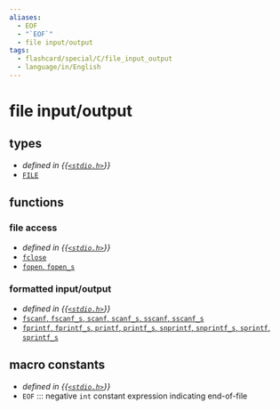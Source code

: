 ```yaml
---
aliases:
  - EOF
  - "`EOF`"
  - file input/output
tags:
  - flashcard/special/C/file_input_output
  - language/in/English
---
```


# file input/output

## types

- _defined in {{[`<stdio.h>`](../../general/C%20file%20input_output.md)}}_
- [`FILE`](file%20input_output/FILE.md) <!--SR:!2026-04-27,734,330-->

## functions

### file access

- _defined in {{[`<stdio.h>`](../../general/C%20file%20input_output.md)}}_
- [`fclose`](file%20input_output/fclose.md)
- [`fopen`, `fopen_s`](file%20input_output/fopen.md) <!--SR:!2026-06-11,771,330-->

### formatted input/output

- _defined in {{[`<stdio.h>`](../../general/C%20file%20input_output.md)}}_
- [`fscanf`, `fscanf_s`, `scanf`, `scanf_s`, `sscanf`, `sscanf_s`](file%20input_output/scanf.md)
- [`fprintf`, `fprintf_s`, `printf`, `printf_s`, `snprintf`, `snprintf_s`, `sprintf`, `sprintf_s`](file%20input_output/printf.md) <!--SR:!2026-05-22,754,330-->

## macro constants

- _defined in {{[`<stdio.h>`](../../general/C%20file%20input_output.md)}}_ <!--SR:!2024-05-05,184,310-->
- `EOF` ::: negative `int` constant expression indicating end-of-file <!--SR:!2025-02-24,406,310!2025-03-22,292,352-->
